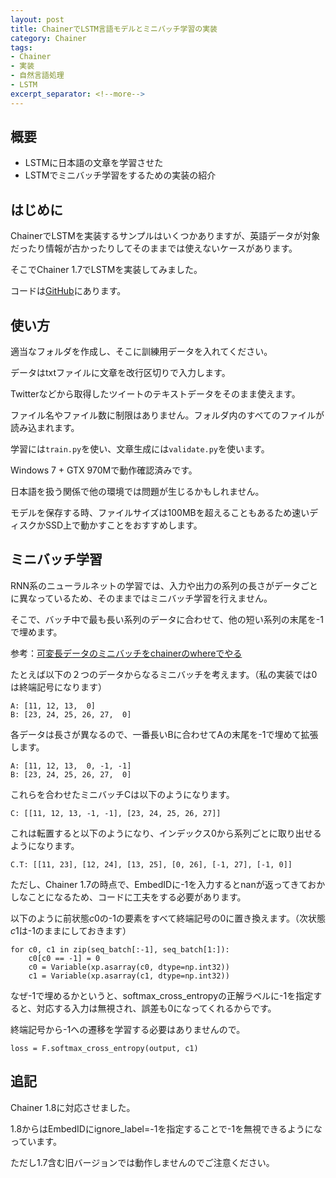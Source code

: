 ```yaml
---
layout: post
title: ChainerでLSTM言語モデルとミニバッチ学習の実装
category: Chainer
tags:
- Chainer
- 実装
- 自然言語処理
- LSTM
excerpt_separator: <!--more-->
---
```


## 概要

- LSTMに日本語の文章を学習させた
- LSTMでミニバッチ学習をするための実装の紹介

<!--more-->

## はじめに

ChainerでLSTMを実装するサンプルはいくつかありますが、英語データが対象だったり情報が古かったりしてそのままでは使えないケースがあります。

そこでChainer 1.7でLSTMを実装してみました。

コードは[GitHub](https://github.com/musyoku/lstm)にあります。

## 使い方

適当なフォルダを作成し、そこに訓練用データを入れてください。

データはtxtファイルに文章を改行区切りで入力します。

Twitterなどから取得したツイートのテキストデータをそのまま使えます。

ファイル名やファイル数に制限はありません。フォルダ内のすべてのファイルが読み込まれます。

学習には`train.py`を使い、文章生成には`validate.py`を使います。

Windows 7 + GTX 970Mで動作確認済みです。

日本語を扱う関係で他の環境では問題が生じるかもしれません。

モデルを保存する時、ファイルサイズは100MBを超えることもあるため速いディスクかSSD上で動かすことをおすすめします。

## ミニバッチ学習

RNN系のニューラルネットの学習では、入力や出力の系列の長さがデータごとに異なっているため、そのままではミニバッチ学習を行えません。

そこで、バッチ中で最も長い系列のデータに合わせて、他の短い系列の末尾を-1で埋めます。

参考：[可変長データのミニバッチをchainerのwhereでやる](http://studylog.hateblo.jp/entry/2016/02/04/020547)

たとえば以下の２つのデータからなるミニバッチを考えます。（私の実装では0は終端記号になります）

```
A: [11, 12, 13,  0]
B: [23, 24, 25, 26, 27,  0]
```

各データは長さが異なるので、一番長いBに合わせてAの末尾を-1で埋めて拡張します。

```
A: [11, 12, 13,  0, -1, -1]
B: [23, 24, 25, 26, 27,  0]
```

これらを合わせたミニバッチCは以下のようになります。

```
C: [[11, 12, 13, -1, -1], [23, 24, 25, 26, 27]]
```

これは転置すると以下のようになり、インデックス0から系列ごとに取り出せるようになります。

```
C.T: [[11, 23], [12, 24], [13, 25], [0, 26], [-1, 27], [-1, 0]]
```

ただし、Chainer 1.7の時点で、EmbedIDに-1を入力するとnanが返ってきておかしなことになるため、コードに工夫をする必要があります。

以下のように前状態$c0$の-1の要素をすべて終端記号の0に置き換えます。（次状態$c1$は-1のままにしておきます）

```
for c0, c1 in zip(seq_batch[:-1], seq_batch[1:]):
	c0[c0 == -1] = 0
	c0 = Variable(xp.asarray(c0, dtype=np.int32))
	c1 = Variable(xp.asarray(c1, dtype=np.int32))
```

なぜ-1で埋めるかというと、softmax_cross_entropyの正解ラベルに-1を指定すると、対応する入力は無視され、誤差も$0$になってくれるからです。

終端記号から-1への遷移を学習する必要はありませんので。

```
loss = F.softmax_cross_entropy(output, c1)
```

## 追記

Chainer 1.8に対応させました。

1.8からはEmbedIDにignore_label=-1を指定することで-1を無視できるようになっています。

ただし1.7含む旧バージョンでは動作しませんのでご注意ください。